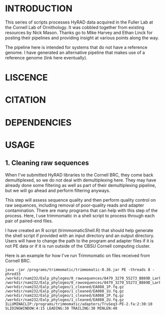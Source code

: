 # INTRODUCTION

This series of scripts processes HyRAD data acquired in the Fuller Lab at the Cornell Lab of Ornithology. It  was cobbled together from existing resources by Nick Mason. Thanks go to Mike Harvey and Ethan Linck for posting their pipelines and providing insight at various points along the way.

The pipeline here is intended for systems that do not have a reference genome. I have generated an alternative pipeline that makes use of a reference genome (link here eventually). 

# LISCENCE

# CITATION

# DEPENDENCIES

# USAGE

## 1. Cleaning raw sequences

When I've submitted HyRAD libraries to the Cornell BRC, they come back demultiplexed, so we do not deal with demultiplexing here. They may have already done some filtering as well as part of their demultiplexing pipeline, but we will go ahead and perform filtering anyways.

This step will assess sequence quality and then perform quality control on raw sequences, including removal of poor-quality reads and adapter contamination. There are many programs that can help with this step of the process. Here, I use trimmomatic in a shell script to process through each pair of paired-end files.

I have created an R script (trimmomaticShell.R) that should help generate the shell script if provided with an input directory and an output directory. Users will have to change the path to the program and adapter files if it is not PE data or if it is run outside of the CBSU Cornell computing cluster.

Here is an example for how I've run Trimmomatic on files received from Cornell BRC.


```
java -jar /programs/trimmomatic/trimmomatic-0.36.jar PE -threads 8 -phred33 /workdir/nam232/Ealp_phylogeo/0_rawsequences/8479_3270_55273_B869D_Lark_001_EA088_TGATAGGC_ACCGACAA_R1.fastq.gz /workdir/nam232/Ealp_phylogeo/0_rawsequences/8479_3270_55273_B869D_Lark_001_EA088_TGATAGGC_ACCGACAA_R2.fastq.gz /workdir/nam232/Ealp_phylogeo/1_cleaned/EA088_1P.fq.gz /workdir/nam232/Ealp_phylogeo/1_cleaned/EA088_1U.fq.gz /workdir/nam232/Ealp_phylogeo/1_cleaned/EA088_2P.fq.gz /workdir/nam232/Ealp_phylogeo/1_cleaned/EA088_2U.fq.gz ILLUMINACLIP:/programs/trimmomatic/adapters/TruSeq3-PE-2.fa:2:30:10 SLIDINGWINDOW:4:15 LEADING:30 TRAILING:30 MINLEN:40
```